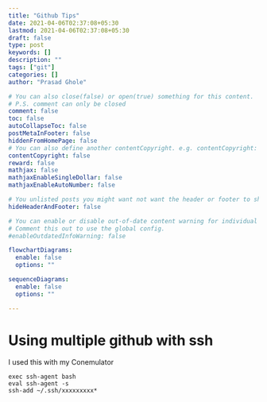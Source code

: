 ```yaml
---
title: "Github Tips"
date: 2021-04-06T02:37:08+05:30
lastmod: 2021-04-06T02:37:08+05:30
draft: false
type: post
keywords: []
description: ""
tags: ["git"]
categories: []
author: "Prasad Ghole"

# You can also close(false) or open(true) something for this content.
# P.S. comment can only be closed
comment: false
toc: false
autoCollapseToc: false
postMetaInFooter: false
hiddenFromHomePage: false
# You can also define another contentCopyright. e.g. contentCopyright: "This is another copyright."
contentCopyright: false
reward: false
mathjax: false
mathjaxEnableSingleDollar: false
mathjaxEnableAutoNumber: false

# You unlisted posts you might want not want the header or footer to show
hideHeaderAndFooter: false

# You can enable or disable out-of-date content warning for individual post.
# Comment this out to use the global config.
#enableOutdatedInfoWarning: false

flowchartDiagrams:
  enable: false
  options: ""

sequenceDiagrams: 
  enable: false
  options: ""

---
```


<!--more-->

# Using multiple github with ssh
I used this with my Conemulator
```
exec ssh-agent bash
eval ssh-agent -s
ssh-add ~/.ssh/xxxxxxxxx*

```
